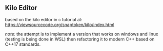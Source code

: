 ## Kilo Editor

based on the kilo editor in c tutorial at: https://viewsourcecode.org/snaptoken/kilo/index.html

*note:* the attempt is to implement a version that works on windows and linux (testing is being done in WSL) then
refactoring it to modern C++ based on C++17 standards.